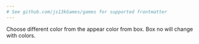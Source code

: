 ```yaml
---
# See github.com/js13kGames/games for supported frontmatter
---
```

Choose different color from the appear color from box.
Box no will change with colors.
